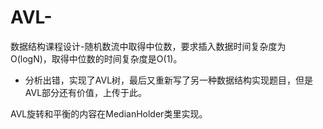 # AVL-

数据结构课程设计-随机数流中取得中位数，要求插入数据时间复杂度为O(logN)，取得中位数的时间复杂度是O(1)。

- 分析出错，实现了AVL树，最后又重新写了另一种数据结构实现题目，但是AVL部分还有价值，上传于此。

AVL旋转和平衡的内容在MedianHolder类里实现。
